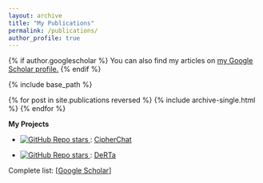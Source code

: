 ```yaml
---
layout: archive
title: "My Publications"
permalink: /publications/
author_profile: true
---
```


{% if author.googlescholar %}
  You can also find my articles on <u><a href="{{author.googlescholar}}">my Google Scholar profile</a>.</u>
{% endif %}

{% include base_path %}

{% for post in site.publications reversed %}
  {% include archive-single.html %}
{% endfor %}



**My Projects**
- <a href="https://github.com/RobustNLP/CipherChat"> <img alt="GitHub Repo stars" src="https://img.shields.io/github/stars/RobustNLP/CipherChat?label=Github%20Stars&style=social"> </a>: [CipherChat](https://github.com/RobustNLP/CipherChat)    

- <a href="https://github.com/RobustNLP/DeRTa"> <img alt="GitHub Repo stars" src="https://img.shields.io/github/stars/RobustNLP/DeRTa?label=Github%20Stars&style=social"> </a>: [DeRTa](https://github.com/RobustNLP/DeRTa)    

Complete list: \[[Google Scholar](https://scholar.google.com/citations?view_op=list_works&hl=en&user=cd-wSAsAAAAJ&hl=en)\]
